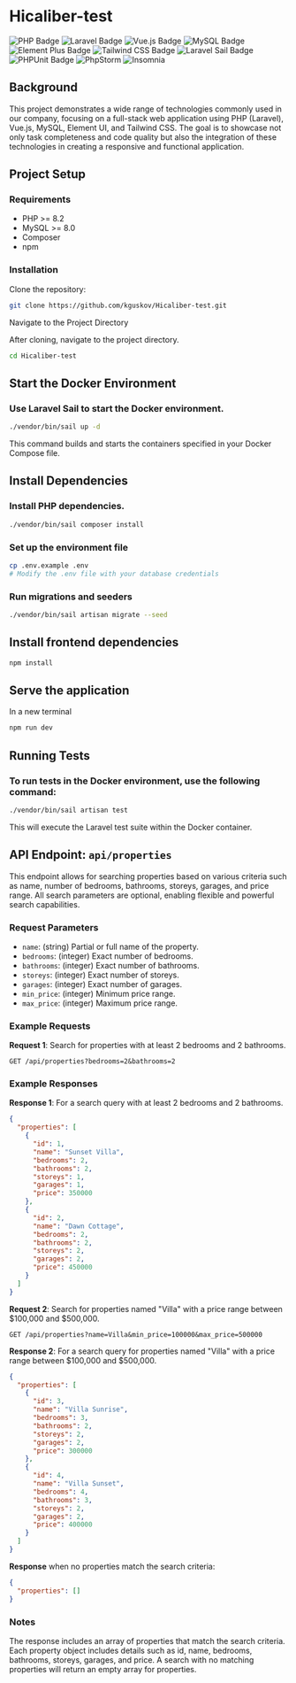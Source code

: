 # Hicaliber-test

![PHP Badge](https://img.shields.io/badge/PHP-8.2-777BB4.svg?style=for-the-badge&logo=php)
![Laravel Badge](https://img.shields.io/badge/Laravel-v10-FF2D20.svg?style=for-the-badge&logo=laravel)
![Vue.js Badge](https://img.shields.io/badge/Vue.js-3.x-4FC08D.svg?style=for-the-badge&logo=vue.js)
![MySQL Badge](https://img.shields.io/badge/MySQL-8.0-4479A1.svg?style=for-the-badge&logo=mysql)
![Element Plus Badge](https://img.shields.io/badge/Element_Plus-3.x-409EFF.svg?style=for-the-badge&logo=element)
![Tailwind CSS Badge](https://img.shields.io/badge/Tailwind_CSS-v3-06B6D4.svg?style=for-the-badge&logo=tailwind-css)
![Laravel Sail Badge](https://img.shields.io/badge/Laravel_Sail-Docker-blue.svg?style=for-the-badge)
![PHPUnit Badge](https://img.shields.io/badge/PHPUnit-3A428B.svg?style=for-the-badge&logo=phpunit)
![PhpStorm](https://img.shields.io/badge/PhpStorm-IDE-000000.svg?style=for-the-badge&logo=phpstorm&logoColor=white)
![Insomnia](https://img.shields.io/badge/Insomnia-REST%20Client-5849BE.svg?style=for-the-badge&logo=Insomnia&logoColor=white)

## Background

This project demonstrates a wide range of technologies commonly used in our company, focusing on a full-stack web application using PHP (Laravel), Vue.js, MySQL, Element UI, and Tailwind CSS. The goal is to showcase not only task completeness and code quality but also the integration of these technologies in creating a responsive and functional application.

## Project Setup

### Requirements

- PHP >= 8.2
- MySQL >= 8.0
- Composer
- npm

### Installation

Clone the repository:

```bash
git clone https://github.com/kguskov/Hicaliber-test.git
```

Navigate to the Project Directory

After cloning, navigate to the project directory.

```bash
cd Hicaliber-test
```

## Start the Docker Environment

### Use Laravel Sail to start the Docker environment.

```bash
./vendor/bin/sail up -d
```

This command builds and starts the containers specified in your Docker Compose file.

## Install Dependencies

### Install PHP dependencies.

```bash
./vendor/bin/sail composer install
```

### Set up the environment file
```bash
cp .env.example .env
# Modify the .env file with your database credentials
```

### Run migrations and seeders

```bash
./vendor/bin/sail artisan migrate --seed
```

## Install frontend dependencies
```bash
npm install
```
## Serve the application
In a new terminal
```bash
npm run dev
```

## Running Tests

### To run tests in the Docker environment, use the following command:

```bash
./vendor/bin/sail artisan test
```
This will execute the Laravel test suite within the Docker container.

## API Endpoint: `api/properties`

This endpoint allows for searching properties based on various criteria such as name, number of bedrooms, bathrooms, storeys, garages, and price range. All search parameters are optional, enabling flexible and powerful search capabilities.

### Request Parameters

- `name`: (string) Partial or full name of the property.
- `bedrooms`: (integer) Exact number of bedrooms.
- `bathrooms`: (integer) Exact number of bathrooms.
- `storeys`: (integer) Exact number of storeys.
- `garages`: (integer) Exact number of garages.
- `min_price`: (integer) Minimum price range.
- `max_price`: (integer) Maximum price range.

### Example Requests

**Request 1**: Search for properties with at least 2 bedrooms and 2 bathrooms.

```http
GET /api/properties?bedrooms=2&bathrooms=2
```

### Example Responses
**Response 1**: For a search query with at least 2 bedrooms and 2 bathrooms.

```json
{
  "properties": [
    {
      "id": 1,
      "name": "Sunset Villa",
      "bedrooms": 2,
      "bathrooms": 2,
      "storeys": 1,
      "garages": 1,
      "price": 350000
    },
    {
      "id": 2,
      "name": "Dawn Cottage",
      "bedrooms": 2,
      "bathrooms": 2,
      "storeys": 2,
      "garages": 2,
      "price": 450000
    }
  ]
}
```
**Request 2**: Search for properties named "Villa" with a price range between $100,000 and $500,000.
```http
GET /api/properties?name=Villa&min_price=100000&max_price=500000
```

**Response 2**: For a search query for properties named "Villa" with a price range between $100,000 and $500,000.
```json
{
  "properties": [
    {
      "id": 3,
      "name": "Villa Sunrise",
      "bedrooms": 3,
      "bathrooms": 2,
      "storeys": 2,
      "garages": 2,
      "price": 300000
    },
    {
      "id": 4,
      "name": "Villa Sunset",
      "bedrooms": 4,
      "bathrooms": 3,
      "storeys": 2,
      "garages": 2,
      "price": 400000
    }
  ]
}
```
**Response** when no properties match the search criteria:
```json
{
  "properties": []
}
```

### Notes
The response includes an array of properties that match the search criteria. Each property object includes details such as id, name, bedrooms, bathrooms, storeys, garages, and price.
A search with no matching properties will return an empty array for properties.
